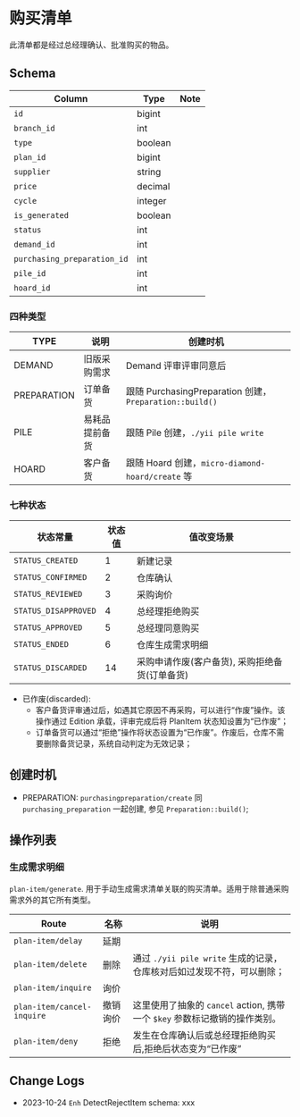 # 购买清单

此清单都是经过总经理确认、批准购买的物品。

Schema
---------------------------------------------------------------------------
Column                      | Type | Note
----------------------------|----------|-------
`id`                        | bigint | 
`branch_id`                 | int |
`type`                      | boolean |
`plan_id`                   | bigint |
`supplier`                  | string |
`price`                     | decimal |
`cycle`                     | integer |
`is_generated`              | boolean |
`status`                    | int |
`demand_id`                 | int |
`purchasing_preparation_id` | int |
`pile_id`                   | int |
`hoard_id`                  | int |

### 四种类型

TYPE | 说明 | 创建时机
--------|----------|-------
DEMAND | 旧版采购需求 | Demand 评审评审同意后
PREPARATION | 订单备货 | 跟随 PurchasingPreparation 创建，`Preparation::build()`
PILE | 易耗品提前备货 | 跟随 Pile 创建，`./yii pile write`
HOARD | 客户备货 | 跟随 Hoard 创建，`micro-diamond-hoard/create` 等

### 七种状态

状态常量                | 状态值    | 值改变场景
------------------------|-----------|-------
`STATUS_CREATED`        | 1         | 新建记录
`STATUS_CONFIRMED`      | 2         | 仓库确认
`STATUS_REVIEWED`       | 3         | 采购询价
`STATUS_DISAPPROVED`    | 4         | 总经理拒绝购买
`STATUS_APPROVED`       | 5         | 总经理同意购买
`STATUS_ENDED`          | 6         | 仓库生成需求明细
`STATUS_DISCARDED`      | 14        | 采购申请作废(客户备货), 采购拒绝备货(订单备货)

- 已作废(discarded):
    - 客户备货评审通过后，如遇其它原因不再采购，可以进行“作废”操作。该操作通过 Edition 承载，评审完成后将 PlanItem 状态知设置为“已作废”；
    - 订单备货可以通过“拒绝”操作将状态设置为“已作废”。作废后，仓库不需要删除备货记录，系统自动判定为无效记录；

创建时机
---------------------------------------------------------------------------

- PREPARATION: `purchasingpreparation/create` 同 `purchasing_preparation` 一起创建, 参见 `Preparation::build()`;

操作列表
---------------------------------------------------------------------------
### 生成需求明细
`plan-item/generate`. 用于手动生成需求清单关联的购买清单。适用于除普通采购需求外的其它所有类型。

Route                           |   名称    | 说明
--------------------------------|-----------|---------
`plan-item/delay`               |延期       | 
`plan-item/delete`              |删除       | 通过 `./yii pile write` 生成的记录，仓库核对后如过发现不符，可以删除；
`plan-item/inquire`             |询价       | 
`plan-item/cancel-inquire`      |撤销询价   | 这里使用了抽象的 `cancel` action, 携带一个 `$key` 参数标记撤销的操作类别。
`plan-item/deny`                |拒绝       |发生在仓库确认后或总经理拒绝购买后,拒绝后状态变为“已作废”

Change Logs
--------------------------------------------------------------------------
- 2023-10-24 `Enh` DetectRejectItem schema: xxx
